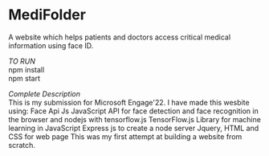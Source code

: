 # MediFolder
A website which helps patients and doctors access critical medical information using face ID.

*TO RUN*        
npm install       
npm start

*Complete Description*            
This is my submission for Microsoft Engage'22. I have made this wesbite using:
Face Api Js JavaScript API for face detection and face recognition in the browser and nodejs with tensorflow.js
TensorFlow.js Library for machine learning in JavaScript
Express js to create a node server
Jquery, HTML and CSS for web page
This was my first attempt at building a website from scratch. 
